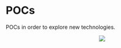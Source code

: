 # POCs

POCs in order to explore new technologies.

<p align="center">
<img src="https://www.netguru.com/hs-fs/hubfs/Proof_of_concept_software_development.jpg?width=700&name=Proof_of_concept_software_development.jpg">
</p>
